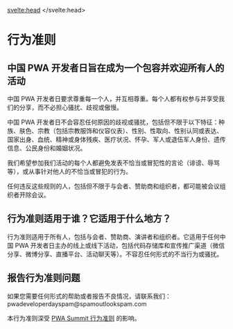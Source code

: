 <svelte:head>
	<title>行为准则 | 中国 PWA 开发者日 | China PWA Developer Day</title>
</svelte:head>

# 行为准则

## 中国 PWA 开发者日旨在成为一个包容并欢迎所有人的活动

中国 PWA 开发者日要求尊重每一个人，并互相尊重。每个人都有权参与并享受我们的分享，而不必担心骚扰、歧视或傲慢。

中国 PWA 开发者日不会容忍任何原因的歧视或骚扰，包括但不限于以下特征：种族、肤色、宗教（包括宗教服饰和仪容仪表）、性别、性取向、性别认同或表达、国家出身、血统、精神或身体残疾、医疗状况、怀孕、军人或退伍军人身份、遗传信息、公民身份和婚姻状况。

我们希望参加我们活动的每个人都避免发表不恰当或冒犯性的言论（诽谤、辱骂等），或从事针对他人的不恰当或冒犯的行为。

任何违反这些规则的人，包括但不限于与会者、赞助商和组织者，都可能被会议组织者开除会议。

## 行为准则适用于谁？它适用于什么地方？

行为准则适用于所有人，包括与会者、赞助商、演讲者和组织者。它适用于任何中国 PWA 开发者日主办的线上或线下活动，包括代码存储库和宣传推广渠道（微信分享、微博分享、直播平台、活动聊天等）。不容忍任何形式的不当行为或骚扰。

## 报告行为准则问题

如果您需要任何形式的帮助或者报告不良情况，请联系我们：pwadeveloperday<span class="spam">spam</span>@<span class="spam">spam</span>outlook<span class="spam">spam</span>.com

本行为准则深受 [PWA Summit 行为准则](https://pwasummit.org/code-of-conduct/) 的影响。
